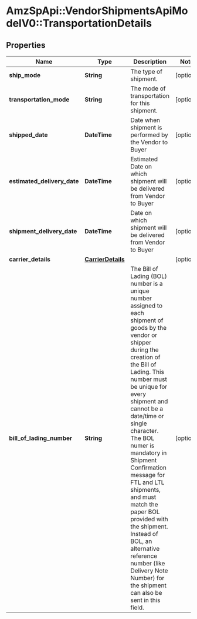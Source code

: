 # AmzSpApi::VendorShipmentsApiModelV0::TransportationDetails

## Properties
Name | Type | Description | Notes
------------ | ------------- | ------------- | -------------
**ship_mode** | **String** | The type of shipment. | [optional] 
**transportation_mode** | **String** | The mode of transportation for this shipment. | [optional] 
**shipped_date** | **DateTime** | Date when shipment is performed by the Vendor to Buyer | [optional] 
**estimated_delivery_date** | **DateTime** | Estimated Date on which shipment will be delivered from Vendor to Buyer | [optional] 
**shipment_delivery_date** | **DateTime** | Date on which shipment will be delivered from Vendor to Buyer | [optional] 
**carrier_details** | [**CarrierDetails**](CarrierDetails.md) |  | [optional] 
**bill_of_lading_number** | **String** | The Bill of Lading (BOL) number is a unique number assigned to each shipment of goods by the vendor or shipper during the creation of the Bill of Lading. This number must be unique for every shipment and cannot be a date/time or single character. The BOL numer is mandatory in Shipment Confirmation message for FTL and LTL shipments, and must match the paper BOL provided with the shipment. Instead of BOL, an alternative reference number (like Delivery Note Number) for the shipment can also be sent in this field. | [optional] 

